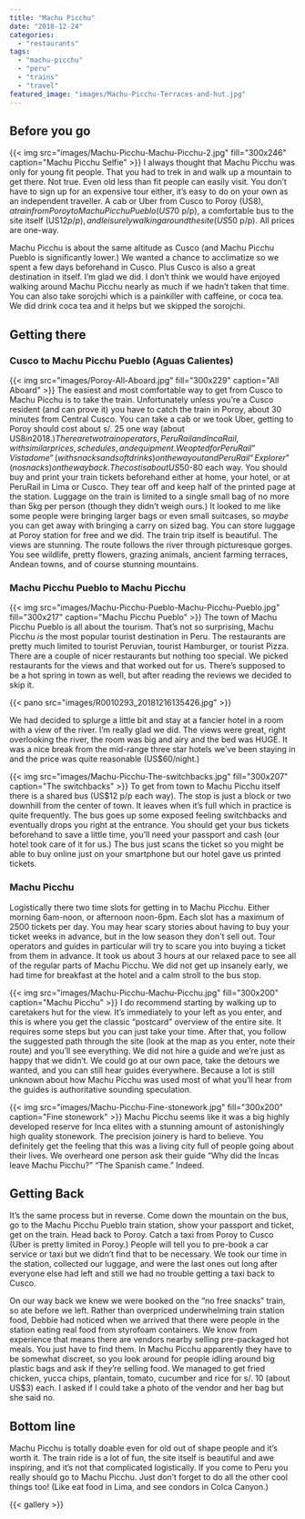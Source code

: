 ```yaml
---
title: "Machu Picchu"
date: "2018-12-24"
categories: 
  - "restaurants"
tags: 
  - "machu-picchu"
  - "peru"
  - "trains"
  - "travel"
featured_image: "images/Machu-Picchu-Terraces-and-hut.jpg"
---
```


## Before you go

{{< img src="images/Machu-Picchu-Machu-Picchu-2.jpg" fill="300x246" caption="Machu Picchu Selfie" >}}
I always thought that Machu Picchu was only for young fit people. That
you had to trek in and walk up a mountain to get there. Not true. Even
old less than fit people can easily visit. You don’t have to sign up
for an expensive tour either, it’s easy to do on your own as an
independent traveller. A cab or Uber from Cusco to Poroy (US$8), a
train from Poroy to Machu Picchu Pueblo (US$70 p/p), a comfortable bus
to the site itself (US$12 p/p), and leisurely walking around the site
(US$50 p/p). All prices are one-way.

Machu Picchu is about the same altitude as Cusco (and Machu Picchu
Pueblo is significantly lower.) We wanted a chance to acclimatize so
we spent a few days beforehand in Cusco. Plus Cusco is also a great
destination in itself. I’m glad we did. I don’t think we would have
enjoyed walking around Machu Picchu nearly as much if we hadn’t taken
that time. You can also take sorojchi which is a painkiller with
caffeine, or coca tea. We did drink coca tea and it helps but we
skipped the sorojchi.

## Getting there

### Cusco to Machu Picchu Pueblo (Aguas Calientes)

{{< img src="images/Poroy-All-Aboard.jpg" fill="300x229" caption="All Aboard" >}}
The easiest and most comfortable way to get from Cusco to Machu Picchu
is to take the train. Unfortunately unless you’re a Cusco resident
(and can prove it) you have to catch the train in Poroy, about 30
minutes from Central Cusco. You can take a cab or we took Uber,
getting to Poroy should cost about s/. 25 one way (about US$8 in
2018.) There are two train operators, PeruRail and IncaRail, with
similar prices, schedules, and equipment. We opted for PeruRail
“Vistadome” (with snacks and soft drinks) on the way out and PeruRail
“Explorer” (no snacks) on the way back. The cost is about US$50-80
each way. You should buy and print your train tickets beforehand
either at home, your hotel, or at PeruRail in Lima or Cusco. They tear
off and keep half of the printed page at the station. Luggage on the
train is limited to a single small bag of no more than 5kg per person
(though they didn’t weigh ours.) It looked to me like some people were
bringing larger bags or even small suitcases, so _maybe_ you can get
away with bringing a carry on sized bag. You can store luggage at
Poroy station for free and we did. The train trip itself is
beautiful. The views are stunning. The route follows the river through
picturesque gorges. You see wildlife, pretty flowers, grazing animals,
ancient farming terraces, Andean towns, and of course stunning
mountains.

### Machu Picchu Pueblo to Machu Picchu

{{< img src="images/Machu-Picchu-Pueblo-Machu-Picchu-Pueblo.jpg" fill="300x217" caption="Machu Picchu Pueblo" >}}
The town of Machu Picchu Pueblo is all about the tourism. That’s not
so surprising, Machu Picchu _is_ the most popular tourist destination
in Peru. The restaurants are pretty much limited to tourist Peruvian,
tourist Hamburger, or tourist Pizza. There are a couple of nicer
restaurants but nothing too special. We picked restaurants for the
views and that worked out for us. There’s supposed to be a hot spring
in town as well, but after reading the reviews we decided to skip it.

{{< pano src="images/R0010293_20181216135426.jpg" >}}

We had decided to splurge a little bit and stay at a fancier hotel in
a room with a view of the river. I’m really glad we did. The views
were great, right overlooking the river, the room was big and airy and
the bed was HUGE. It was a nice break from the mid-range three star
hotels we’ve been staying in and the price was quite reasonable
(US$60/night.)

{{< img src="images/Machu-Picchu-The-switchbacks.jpg" fill="300x207" caption="The switchbacks" >}}
To get from town to Machu Picchu itself there is a shared bus (US$12
p/p each way). The stop is just a block or two downhill from the
center of town. It leaves when it’s full which in practice is quite
frequently. The bus goes up some exposed feeling switchbacks and
eventually drops you right at the entrance. You should get your bus
tickets beforehand to save a little time, you’ll need your passport
and cash (our hotel took care of it for us.) The bus just scans the
ticket so you might be able to buy online just on your smartphone but
our hotel gave us printed tickets.

### Machu Picchu

Logistically there two time slots for getting in to Machu
Picchu. Either morning 6am-noon, or afternoon noon-6pm. Each slot has
a maximum of 2500 tickets per day. You may hear scary stories about
having to buy your ticket weeks in advance, but in the low season they
don't sell out. Tour operators and guides in particular will try to
scare you into buying a ticket from them in advance. It took us about
3 hours at our relaxed pace to see all of the regular parts of Machu
Picchu. We did not get up insanely early, we had time for breakfast at
the hotel and a calm stroll to the bus stop.

{{< img src="images/Machu-Picchu-Machu-Picchu.jpg" fill="300x200" caption="Machu Picchu" >}}
I do recommend starting by walking up to caretakers hut for the
view. It’s immediately to your left as you enter, and this is where
you get the classic “postcard” overview of the entire site. It
requires some steps but you can just take your time. After that, you
follow the suggested path through the site (look at the map as you
enter, note their route) and you’ll see everything. We did not hire a
guide and we’re just as happy that we didn’t. We could go at our own
pace, take the detours we wanted, and you can still hear guides
everywhere. Because a lot is still unknown about how Machu Picchu was
used most of what you’ll hear from the guides is authoritative
sounding speculation.

{{< img src="images/Machu-Picchu-Fine-stonework.jpg" fill="300x200" caption="Fine stonework" >}}
Machu Picchu seems like it was a big highly developed reserve for Inca
elites with a stunning amount of astonishingly high quality
stonework. The precision joinery is hard to believe. You definitely
get the feeling that this was a living city full of people going about
their lives. We overheard one person ask their guide “Why did the
Incas leave Machu Picchu?” “The Spanish came.” Indeed.

## Getting Back

It’s the same process but in reverse. Come down the mountain on the
bus, go to the Machu Picchu Pueblo train station, show your passport
and ticket, get on the train. Head back to Poroy. Catch a taxi from
Poroy to Cusco (Uber is pretty limited in Poroy.) People will tell you
to pre-book a car service or taxi but we didn’t find that to be
necessary. We took our time in the station, collected our luggage, and
were the last ones out long after everyone else had left and still we
had no trouble getting a taxi back to Cusco.

On our way back we knew we were booked on the “no free snacks” train,
so ate before we left. Rather than overpriced underwhelming train
station food, Debbie had noticed when we arrived that there were
people in the station eating real food from styrofoam containers. We
know from experience that means there are vendors nearby selling
pre-packaged hot meals. You just have to find them. In Machu Picchu
apparently they have to be somewhat discreet, so you look around for
people idling around big plastic bags and ask if they’re selling
food. We managed to get fried chicken, yucca chips, plantain, tomato,
cucumber and rice for s/. 10 (about US$3) each. I asked if I could
take a photo of the vendor and her bag but she said no.

## Bottom line

Machu Picchu is totally doable even for old out of shape people and
it’s worth it. The train ride is a lot of fun, the site itself is
beautiful and awe inspiring, and it’s not that complicated
logistically. If you come to Peru you really should go to Machu
Picchu. Just don’t forget to do all the other cool things too! (Like
eat food in Lima, and see condors in Colca Canyon.)

{{< gallery >}}
